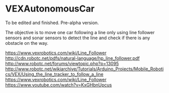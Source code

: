 # VEXAutonomousCar

To be edited and finished. Pre-alpha version.

The objective is to move one car following a line only using line follower sensors and sonar sensors to detect the line and check if there is any obstacle on the way.

https://www.vexrobotics.com/wiki/Line_Follower
http://cdn.robotc.net/pdfs/natural-language/hp_line_follower.pdf
http://www.robotc.net/forums/viewtopic.php?p=13095
http://www.robotc.net/wikiarchive/Tutorials/Arduino_Projects/Mobile_Robotics/VEX/Using_the_line_tracker_to_follow_a_line
https://www.vexrobotics.com/wiki/Line_Follower
https://www.youtube.com/watch?v=KxGHbnUpcus
